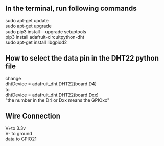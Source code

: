 ## In the terminal, run following commands 
sudo apt-get update   
sudo apt-get upgrade   
sudo pip3 install --upgrade setuptools   
pip3 install adafruit-circuitpython-dht   
sudo apt-get install libgpiod2

## How to select the data pin in the DHT22 python file
change    
dhtDevice = adafruit_dht.DHT22(board.D4)   
to   
dhtDevice = adafruit_dht.DHT22(board.Dxx)   
"the number in the D4 or Dxx means the GPIOxx"

## Wire Connection
V+to 3.3v   
V- to ground   
data to GPIO21
